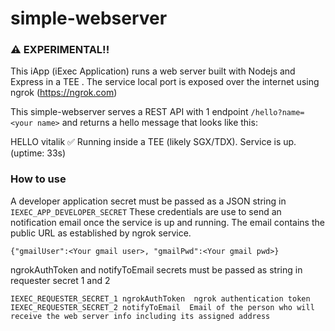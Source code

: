 # simple-webserver

### ⚠️ EXPERIMENTAL!! 

This iApp (iExec Application) runs a web server built with Nodejs and Express in a TEE . The service local port is exposed over the internet using ngrok (https://ngrok.com)

This simple-webserver serves a REST API with 1 endpoint  `/hello?name=<your name>` and returns a hello message that looks like this:

HELLO vitalik ✅ Running inside a TEE (likely SGX/TDX). Service is up. (uptime: 33s)

### How to use 
A developer application secret must be passed as a JSON string in `IEXEC_APP_DEVELOPER_SECRET`
These credentials are use to send an notification email once the service is up and running. The email contains the public URL as established by ngrok service.
```
{"gmailUser":<Your gmail user>, "gmailPwd":<Your gmail pwd>}
```

ngrokAuthToken and notifyToEmail secrets must be passed as string in requester secret 1 and 2 
```
IEXEC_REQUESTER_SECRET_1 ngrokAuthToken  ngrok authentication token
IEXEC_REQUESTER_SECRET_2 notifyToEmail  Email of the person who will receive the web server info including its assigned address
```
